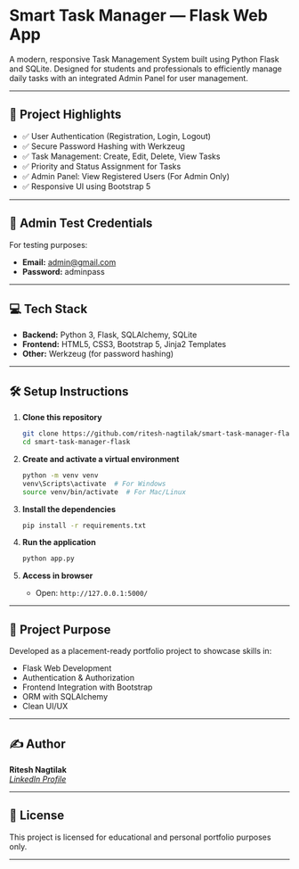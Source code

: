 
# Smart Task Manager — Flask Web App

A modern, responsive Task Management System built using Python Flask and SQLite. Designed for students and professionals to efficiently manage daily tasks with an integrated Admin Panel for user management.

---

## 📌 Project Highlights

- ✅ User Authentication (Registration, Login, Logout)
- ✅ Secure Password Hashing with Werkzeug
- ✅ Task Management: Create, Edit, Delete, View Tasks
- ✅ Priority and Status Assignment for Tasks
- ✅ Admin Panel: View Registered Users (For Admin Only)
- ✅ Responsive UI using Bootstrap 5

---


## 🔑 Admin Test Credentials

For testing purposes:

- **Email:** admin@gmail.com  
- **Password:** adminpass

---

## 💻 Tech Stack

- **Backend:** Python 3, Flask, SQLAlchemy, SQLite
- **Frontend:** HTML5, CSS3, Bootstrap 5, Jinja2 Templates
- **Other:** Werkzeug (for password hashing)

---

## 🛠️ Setup Instructions

1. **Clone this repository**
   ```bash
   git clone https://github.com/ritesh-nagtilak/smart-task-manager-flask.git
   cd smart-task-manager-flask
   ```

2. **Create and activate a virtual environment**
   ```bash
   python -m venv venv
   venv\Scripts\activate  # For Windows
   source venv/bin/activate  # For Mac/Linux
   ```

3. **Install the dependencies**
   ```bash
   pip install -r requirements.txt
   ```

4. **Run the application**
   ```bash
   python app.py
   ```

5. **Access in browser**
   - Open: `http://127.0.0.1:5000/`

---


## 🎯 Project Purpose

Developed as a placement-ready portfolio project to showcase skills in:

- Flask Web Development
- Authentication & Authorization
- Frontend Integration with Bootstrap
- ORM with SQLAlchemy
- Clean UI/UX

---

## ✍️ Author

**Ritesh Nagtilak**  
_[LinkedIn Profile](https://www.linkedin.com/in/ritesh-nagtilak)_

---

## 📄 License

This project is licensed for educational and personal portfolio purposes only.

---
